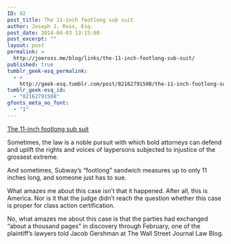 ```yaml
---
ID: 92
post_title: The 11-inch footlong sub suit
author: Joseph J. Ross, Esq.
post_date: 2014-04-03 13:15:00
post_excerpt: ""
layout: post
permalink: >
  http://joeross.me/blog/links/the-11-inch-footlong-sub-suit/
published: true
tumblr_geek-esq_permalink:
  - >
    http://geek-esq.tumblr.com/post/82162791508/the-11-inch-footlong-sub-suit
tumblr_geek-esq_id:
  - "82162791508"
gfonts_meta_no_font:
  - "1"
---
```

<a href='http://blogs.wsj.com/law/2014/04/02/subway-reaches-tentative-deal-with-plaintiffs-over-footlong-claims/'>The 11-inch footlong sub suit</a><div class="link_description"><p>Sometimes, the law is a noble pursuit with which bold attorneys can defend and uplift the rights and voices of laypersons subjected to injustice of the grossest extreme.</p>

<p>And sometimes, Subway’s “footlong” sandwich measures up to only 11 inches long, and someone just has to sue.</p>

<p>What amazes me about this case isn’t that it happened. After all, this is America. Nor is it that the judge didn’t reach the question whether this case is proper for class action certification.</p>

<p>No, what amazes me about this case is that the parties had exchanged “about a thousand pages” in discovery through February, one of the plaintiff’s lawyers told Jacob Gershman at The Wall Street Journal Law Blog.</p></div>
